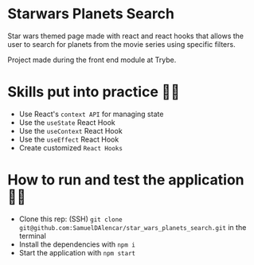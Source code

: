 # Starwars Planets Search

Star wars themed page made with react and react hooks that allows the user to search for planets from the movie series using specific filters.

Project made during the front end module at Trybe.

# Skills put into practice 👨‍💻

*  Use React's `context API` for managing state
*  Use the `useState` React Hook
*  Use the `useContext` React Hook
*  Use the `useEffect` React Hook
*  Create customized `React Hooks` 

# How to run and test the application 👨‍💻

 * Clone this rep: (SSH) `git clone git@github.com:SamuelDAlencar/star_wars_planets_search.git` in the terminal
 * Install the dependencies with `npm i`
 * Start the application with `npm start`

